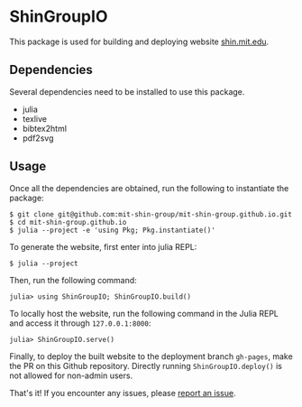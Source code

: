 # ShinGroupIO

This package is used for building and deploying website [shin.mit.edu](shin.mit.edu). 

## Dependencies
Several dependencies need to be installed to use this package.
- julia
- texlive
- bibtex2html
- pdf2svg

## Usage
Once all the dependencies are obtained, run the following to instantiate the package:
```shell
$ git clone git@github.com:mit-shin-group/mit-shin-group.github.io.git
$ cd mit-shin-group.github.io
$ julia --project -e 'using Pkg; Pkg.instantiate()'
```

To generate the website, first enter into julia REPL:
```julia-repl
$ julia --project
```

Then, run the following command:
```julia-repl
julia> using ShinGroupIO; ShinGroupIO.build()
```

To locally host the website, run the following command in the Julia REPL and access it through `127.0.0.1:8000`:
```julia-repl
julia> ShinGroupIO.serve()
```

Finally, to deploy the built website to the deployment branch `gh-pages`, make the PR on this Github repository. Directly running `ShinGroupIO.deploy()` is not allowed for non-admin users.

That's it! If you encounter any issues, please [report an issue](https://github.com/mit-shin-group/mit-shin-group.github.io/issues).

